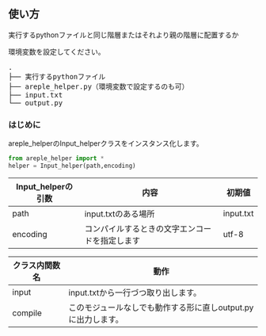 ## 使い方

実行するpythonファイルと同じ階層またはそれより親の階層に配置するか

環境変数を設定してください。

<pre>
.
├── 実行するpythonファイル
├── areple_helper.py（環境変数で設定するのも可）
├── input.txt
└── output.py
</pre>

### はじめに
areple_helperのInput_helperクラスをインスタンス化します。
```.py
from areple_helper import *
helper = Input_helper(path,encoding)
```

|Input_helperの引数|内容|初期値|
---|---|---
|path|input.txtのある場所|input.txt|
|encoding|コンパイルするときの文字エンコードを指定します|utf-8|

|クラス内関数名|動作|
---------------|----
|input|input.txtから一行づつ取り出します。|
|compile|このモジュールなしでも動作する形に直しoutput.pyに出力します。|
